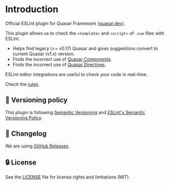 # Introduction

Official ESLint plugin for Quasar Framework ([quasar.dev](https://quasar.dev)).

This plugin allows us to check the `<template>` and `<script>` of `.vue` files with ESLint.

- Helps find legacy (<= v0.17) Quasar and gives suggestions convert to current Quasar (v1.x) version.
- Finds the incorrect use of [Quasar Components](https://quasar.dev/vue-components).
- Finds the incorrect use of [Quasar Directives](https://quasar.dev/vue-directives).

ESLint editor integrations are useful to check your code in real-time.

Check the [rules](./rules).

## :traffic_light: Versioning policy

This plugin is following [Semantic Versioning](https://semver.org/) and [ESLint's Semantic Versioning Policy](https://github.com/eslint/eslint#semantic-versioning-policy).

## :newspaper: Changelog

We are using [GitHub Releases](https://github.com/quasarframework/eslint-plugin-quasar/releases).

## :lock: License

See the [LICENSE](https://github.com/vuejs/eslint-plugin-quasar/blob/master/LICENSE) file for license rights and limitations (MIT).